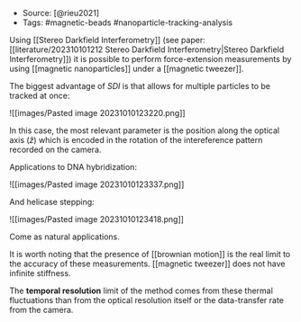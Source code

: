 
- Source: [@rieu2021]
- Tags: #magnetic-beads #nanoparticle-tracking-analysis 

Using [[Stereo Darkfield Interferometry]] (see paper: [[literature/202310101212 Stereo Darkfield Interferometry|Stereo Darkfield Interferometry]]) it is possible to perform force-extension measurements by using [[magnetic nanoparticles]] under a [[magnetic tweezer]]. 

The biggest advantage of *SDI* is that allows for multiple particles to be tracked at once:

![[images/Pasted image 20231010123220.png]]

In this case, the most relevant parameter is the position along the optical axis ($\hat{z}$) which is encoded in the rotation of the intereference pattern recorded on the camera. 

Applications to DNA hybridization:

![[images/Pasted image 20231010123337.png]]

And helicase stepping:

![[images/Pasted image 20231010123418.png]]

Come as natural applications. 

It is worth noting that the presence of [[brownian motion]] is the real limit to the accuracy of these measurements. [[magnetic tweezer]] does not have infinite stiffness. 

The **temporal resolution** limit of the method comes from these thermal fluctuations than from the optical resolution itself or the data-transfer rate from the camera.  